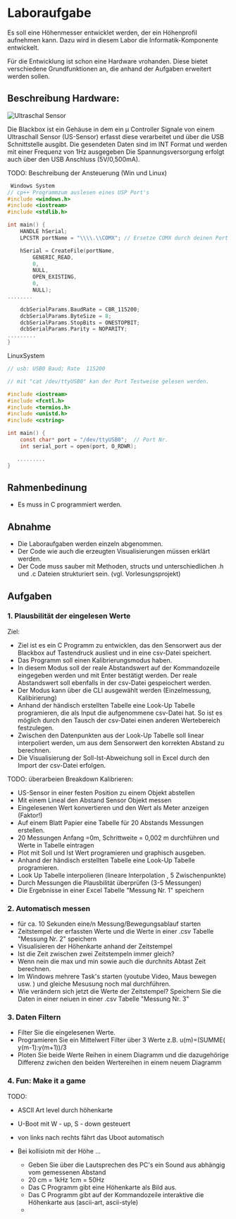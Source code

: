 # Laboraufgabe

Es soll eine Höhenmesser entwicklet werden, der ein Höhenprofil aufnehmen kann. Dazu wird in diesem Labor die Informatik-Komponente entwickelt.

Für die Entwicklung ist schon eine Hardware vrohanden. Diese bietet verschiedene Grundfunktionen an, die anhand der Aufgaben erweitert werden sollen.

## Beschreibung Hardware:

![Ultraschal Sensor](../Labor_ITEC/Aufgabenstellung_Bilder/b1_US_Sensor.png)

Die Blackbox ist ein Gehäuse in dem ein µ Controller Signale von einem Ultraschall Sensor (US-Sensor) erfasst diese verarbeitet und über die USB Schnittstelle ausgibt.
Die gesendeten Daten sind im INT Format und werden mit einer Frequenz von 1Hz ausgegeben
Die Spannungsversorgung erfolgt auch über den USB Anschluss (5V/0,500mA).

TODO: Beschreibung der Ansteuerung (Win und Linux)

```C
 Windows System 
// cp++ Programmzum auslesen eines USP Port's 
#include <windows.h>
#include <iostream>
#include <stdlib.h>

int main() {
    HANDLE hSerial;
    LPCSTR portName = "\\\\.\\COMX"; // Ersetze COMX durch deinen Port (z. B. COM1, COM4)

    hSerial = CreateFile(portName,
        GENERIC_READ,
        0,
        NULL,
        OPEN_EXISTING,
        0,
        NULL);
........

    dcbSerialParams.BaudRate = CBR_115200;   
    dcbSerialParams.ByteSize = 8;
    dcbSerialParams.StopBits = ONESTOPBIT;
    dcbSerialParams.Parity = NOPARITY;
.........
}
```




LinuxSystem 

```C
// usb: USB0 Baud; Rate  115200

// mit "cat /dev/ttyUSB0" kan der Port Testweise gelesen werden.

#include <iostream>
#include <fcntl.h>
#include <termios.h>
#include <unistd.h>
#include <cstring>

int main() {
    const char* port = "/dev/ttyUSB0";  // Port Nr.
    int serial_port = open(port, O_RDWR);

   .........
}


```


## Rahmenbedinung

- Es muss in C programmiert werden.

## Abnahme

- Die Laboraufgaben werden einzeln abgenommen.
- Der Code wie auch die erzeugten Visualisierungen müssen erklärt werden.
- Der Code muss sauber mit Methoden, structs und unterschiedlichen .h und .c Dateien strukturiert sein. (vgl. Vorlesungsprojekt)

## Aufgaben

### 1. Plausbilität der eingelesen Werte

Ziel: 

- Ziel ist es ein C Programm zu entwicklen, das den Sensorwert aus der Blackbox auf Tastendruck ausliest und in eine csv-Datei speichert. 
- Das Programm soll einen Kalibrierungsmodus haben. 
- In diesem Modus soll der reale Abstandswert auf der Kommandozeile eingegeben werden und mit Enter bestätigt werden. Der reale Abstandswert soll ebenfalls in der csv-Datei gespeiochert werden.
- Der Modus kann über die CLI ausgewählt werden (Einzelmessung, Kalibirierung)
- Anhand der händisch erstellten Tabelle eine Look-Up Tabelle programieren, die als Input die aufgenommene csv-Datei hat. So ist es möglich durch den Tausch der csv-Datei einen anderen Wertebereich festzulegen.
- Zwischen den Datenpunkten aus der Look-Up Tabelle soll linear interpoliert werden, um aus dem Sensorwert den korrekten Abstand zu berechnen.
- Die Visualisierung der Soll-Ist-Abweichung soll in Excel durch den Import der csv-Datei erfolgen.

TODO: überarbeien
Breakdown Kalibrieren:

   - US-Sensor in einer festen Position zu einem Objekt abstellen
   - Mit einem Lineal den Abstand Sensor Objekt messen
   - Eingelesenen Wert konvertieren und den Wert als Meter anzeigen (Faktor!)
   - Auf einem Blatt Papier eine Tabelle für 20 Abstands Messungen erstellen.
   - 20 Messungen Anfang =0m, Schrittweite = 0,002 m  durchführen und Werte in Tabelle eintragen
   - Plot mit Soll und Ist Wert programieren und graphisch ausgeben.
   - Anhand der händisch erstellten Tabelle eine Look-Up Tabelle programieren.
   - Look Up Tabelle interpolieren (lineare Interpolation , 5 Zwischenpunkte)
   - Durch Messungen die Plausbilität überprüfen (3-5 Messungen)
   - Die Ergebnisse in einer Excel Tabelle "Messung Nr. 1" speichern


### 2. Automatisch messen

   - für ca. 10 Sekunden eine/n Messung/Bewegungsablauf starten
   - Zeitstempel der erfassten Werte und die Werte in einer .csv Tabelle "Messung Nr. 2" speichern
   - Visualisieren der Höhenkarte anhand der Zeitstempel
   - Ist die Zeit zwischen zwei Zeitstempeln immer gleich?
   - Wenn nein die max und min sowie auch die durchnits Abtast Zeit berechnen.
   - Im Windows mehrere Task's starten (youtube Video, Maus bewegen usw. ) und gleiche Mesusung noch mal durchführen.
   - Wie verändern sich jetzt die Werte der Zeitstempel? Speichern Sie die Daten in einer neiuen in einer .csv Tabelle
     "Messung Nr. 3"


### 3. Daten Filtern

   - Filter Sie die eingelesenen Werte.
   - Programieren Sie ein Mittelwert Filter über 3 Werte  z.B. u(m)=(SUMME( y(m-1):y(m+1))/3
   - Ploten Sie beide Werte Reihen in einem Diagramm und die dazugehörige Differenz zwichen den beiden Wertereihen
     in einem neuem Diagramm

### 4. Fun: Make it a game

TODO:

- ASCII Art level durch höhenkarte
- U-Boot mit W - up, S - down gesteuert
- von links nach rechts fährt das Uboot automatisch
- Bei kollisiotn mit der Höhe ...

  - Geben Sie über die Lautsprechen des PC's ein Sound aus abhängig vom gemessenen Abstand
  - 20 cm = 1kHz  1cm = 50Hz
  - Das C Programm gibt eine Höhenkarte als Bild aus.
  - Das C Programm gibt auf der Kommandozeile interaktive die Höhenkarte aus (ascii-art, ascii-style)
  - 
